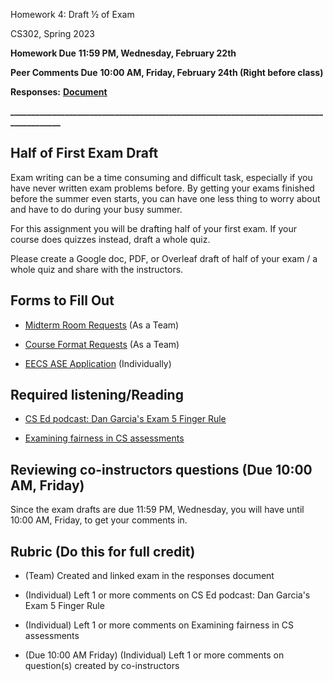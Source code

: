 Homework 4: Draft ½ of Exam

CS302, Spring 2023

**Homework Due** **11:59 PM, Wednesday, February 22th**

**Peer Comments Due** **10:00 AM, Friday, February 24th (Right before class)**

**Responses:** [**<u>Document</u>**](https://docs.google.com/document/d/12CPKdQKFJUNVZJIf-lY5yjlJUW8QhDa4t9kzK7pPTCs/edit?usp=sharing)

**\_\_\_\_\_\_\_\_\_\_\_\_\_\_\_\_\_\_\_\_\_\_\_\_\_\_\_\_\_\_\_\_\_\_\_\_\_\_\_\_\_\_\_\_\_\_\_\_\_\_\_\_\_\_\_\_\_\_\_\_\_\_\_\_\_\_\_\_\_\_\_\_\_\_\_\_\_\_\_\_\_\_\_\_\_\_\_**

## Half of First Exam Draft

Exam writing can be a time consuming and difficult task, especially if you have never written exam problems before. By getting your exams finished before the summer even starts, you can have one less thing to worry about and have to do during your busy summer.

For this assignment you will be drafting half of your first exam. If your course does quizzes instead, draft a whole quiz.

Please create a Google doc, PDF, or Overleaf draft of half of your exam / a whole quiz and share with the instructors.

## Forms to Fill Out

- [<u>Midterm Room Requests</u>](https://docs.google.com/spreadsheets/d/1NHeANTMjoVYw0cMFIzuPq94-b7CpQGu1W7yFo8Itt8Q/edit?usp=sharing) (As a Team)

- [<u>Course Format Requests</u>](https://forms.gle/6sgKELwd2J44Zz8M9) (As a Team)

- [<u>EECS ASE Application</u>](https://deptapps.coe.berkeley.edu/ase) (Individually)

## Required listening/Reading

- [<u>CS Ed podcast: Dan Garcia's Exam 5 Finger Rule</u>](https://docs.google.com/document/d/1CjgJV0OWlgFdKYRRBtwwn1l5quWuC5dt/edit#)

- [<u>Examining fairness in CS assessments</u>](https://drive.google.com/file/d/1DlSCIqTg16BzbiEuoacQPGWNaGU69gKo/view?usp=share_link)

## Reviewing co-instructors questions (Due 10:00 AM, Friday)

Since the exam drafts are due 11:59 PM, Wednesday, you will have until 10:00 AM, Friday, to get your comments in.

## Rubric (Do this for full credit)

- (Team) Created and linked exam in the responses document

- (Individual) Left 1 or more comments on CS Ed podcast: Dan Garcia's Exam 5 Finger Rule

- (Individual) Left 1 or more comments on Examining fairness in CS assessments

- (Due 10:00 AM Friday) (Individual) Left 1 or more comments on question(s) created by co-instructors
